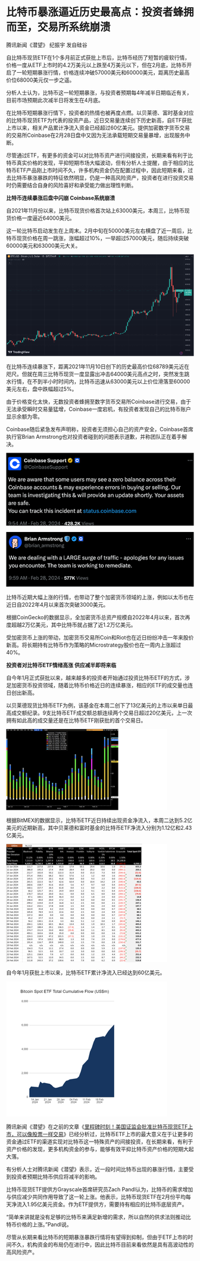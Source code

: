 # 比特币暴涨逼近历史最高点：投资者蜂拥而至，交易所系统崩溃

腾讯新闻《潜望》 纪振宇 发自硅谷

自比特币现货ETF在1个多月前正式获批上市后，比特币经历了短暂的疲软行情，价格一度从ETF上市时的4.2万美元以上跌至4万美元以下，但在2月底，比特币开启了一轮短期暴涨行情，价格连续冲破57000美元和60000美元，距离历史最高价位68000美元仅一步之遥。

分析人士认为，比特币这一轮短期暴涨，与投资者预期每4年减半日期临近有关，目前市场预期此次减半日将发生在4月底。

在比特币短期暴涨行情下，投资者的热情也被再度点燃。以贝莱德、富时基金对应的比特币现货ETF为代表的投资产品，近日交易量连续创下历史新高，自ETF获批上市以来，相关产品累计净流入资金已经超过60亿美元。提供加密数字货币交易的交易所Coinbase在2月28日盘中又因为无法承载短期交易量暴增，出现服务中断。

尽管通过ETF，有更多的资金可以对比特币资产进行间接投资，长期来看有利于比特币真实价格的发现，平抑短期市场大幅波动，但有分析人士提醒，由于相应的比特币ETF产品刚上市时间不久，许多机构资金仍在配置过程中，因此短期来看，过去比特币暴涨暴跌的特征依然明显，仍是一种高风险资产，投资者在进行投资交易时仍需要结合自身的风险喜好和承受能力做出理性判断。

**比特币连续暴涨后盘中闪崩 Coinbase系统崩溃**

自2021年11月份以来，比特币现货价格首次站上63000美元，本周三，比特币现货价格一度逼近64000美元。

这一轮比特币启动发生在上周末。2月中旬在50000美元左右横盘了近一周后，比特币现货价格在周一跳涨，涨幅超过10%，一举超过57000美元，随后持续突破60000美元和63000美元大关。

![ba5b01a6839296acf317b96ab4569359.jpg](https://raw.githubusercontent.com/qqhsx/qqnews_image/main/2024/02/29/比特币暴涨逼近历史最高点：投资者蜂拥而至，交易所系统崩溃/ba5b01a6839296acf317b96ab4569359.jpg)

在比特币连续暴涨下，距离2021年11月10日创下的历史最高价位68789美元近在咫尺。但就在周三比特币现货一度显露出冲击64000美元高点之时，突然发生跳水行情，在不到半小时时间内，比特币迅速从63000美元以上价位滑落至60000美元左右，盘中跌幅超过5%。

由于价格变化太快，无数投资者蜂拥至数字货币交易所Coinbase进行交易，由于无法承受瞬时交易量猛增，Coinbase一度宕机，有投资者发现自己的比特币账户显示余额为零。

Coinbase随后紧急发布声明称，投资者无须担心自己的资产安全，Coinbase首席执行官Brian
Armstrong也对投资者碰到的问题表示道歉，并称团队正在着手解决。

![2f7ec1e4370d04fd6885b98192ba20a1.jpg](https://raw.githubusercontent.com/qqhsx/qqnews_image/main/2024/02/29/比特币暴涨逼近历史最高点：投资者蜂拥而至，交易所系统崩溃/2f7ec1e4370d04fd6885b98192ba20a1.jpg)

![ab2f6ee9971fdf32bfa32c81c1518a23.jpg](https://raw.githubusercontent.com/qqhsx/qqnews_image/main/2024/02/29/比特币暴涨逼近历史最高点：投资者蜂拥而至，交易所系统崩溃/ab2f6ee9971fdf32bfa32c81c1518a23.jpg)

比特币近期大幅上涨的行情，也带动了整个加密货币领域的上涨，例如以太币也在近日自2022年4月以来首次突破3000美元。

根据CoinGecko的数据显示，全加密货币总资产规模自2022年4月以来，首次再度超越2万亿美元，其中比特币就占据了近1.2万亿美元。

受加密货币上涨的带动，加密货币交易所Coin和Riot也在近日纷纷冲击一年来股价新高。将长期持有比特币作为策略的Microstrategy股价也在一周内上涨超过40%。

**投资者对比特币ETF情绪高涨 供应减半即将来临**

自今年1月正式获批以来，越来越多的投资者开始通过投资比特币ETF的方式，涉足加密货币投资领域，随着比特币价格近日的连续暴涨，相应的ETF的成交量也连日创出新高。

以贝莱德现货比特币ETF为例，该基金在本周二创下了13亿美元的上市以来单日最高成交额纪录。9支比特币ETF成交额总额连续两个交易日超过20亿美元，上一次拥有如此高的成交量还是在比特币ETF刚获批的首个交易日。

![d8348e38e052fcfe87e4eebaa9f20bc7.jpg](https://raw.githubusercontent.com/qqhsx/qqnews_image/main/2024/02/29/比特币暴涨逼近历史最高点：投资者蜂拥而至，交易所系统崩溃/d8348e38e052fcfe87e4eebaa9f20bc7.jpg)

根据BitMEX的数据显示，比特币ETF近日持续出现资金净流入，本周二达到5.2亿美元的近期新高，其中贝莱德和富时基金的比特币ETF净流入分别为1.12亿和2.43亿美元。

![80f6da107dda7f0b84219eae5a58c719.jpg](https://raw.githubusercontent.com/qqhsx/qqnews_image/main/2024/02/29/比特币暴涨逼近历史最高点：投资者蜂拥而至，交易所系统崩溃/80f6da107dda7f0b84219eae5a58c719.jpg)

自今年1月获批上市以来，比特币ETF累计净流入已经达到60亿美元。

![501c5be0e3a40eadc1c3ac8a6294dcab.jpg](https://raw.githubusercontent.com/qqhsx/qqnews_image/main/2024/02/29/比特币暴涨逼近历史最高点：投资者蜂拥而至，交易所系统崩溃/501c5be0e3a40eadc1c3ac8a6294dcab.jpg)

腾讯新闻《潜望》在之前的文章《[里程碑时刻！美国证监会批准比特币现货ETF上市，可以像股票一样交易](https://news.qq.com/rain/a/20240111A00MX900)》已经分析过，比特币ETF上市的最大意义在于让更多的资金通过ETF的渠道实现对比特币这一特殊资产的间接投资，在长期来看，有利于资产价格的发现，更多机构资金的参与，能够有效平抑比特币资产价格的短期大起大落。

有分析人士对腾讯新闻《潜望》表示，近一段时间比特币出现的暴涨行情，主要受到投资者预期比特币供应将减半的影响。

比特币现货ETF提供方Grayscale首席研究员Zach
Pandl认为，比特币的需求增加与供应减少共同作用导致了这一轮上涨。他表示，比特币现货ETF在2月份平均每天净流入1.95亿美元资金。作为ETF提供方，需要持有相应的比特币底层资产。

“简单来讲就是没有足够的比特币来满足新增的需求，所以自然的供求法则推动比特币价格的上涨。”Pandl说。

尽管从长期来看比特币的短期暴涨暴跌行情将有望得到抑制，但由于ETF上市的时间不久，机构资金的布局仍在进行中，因此比特币目前来看依然是具有高波动性的高风险资产。

